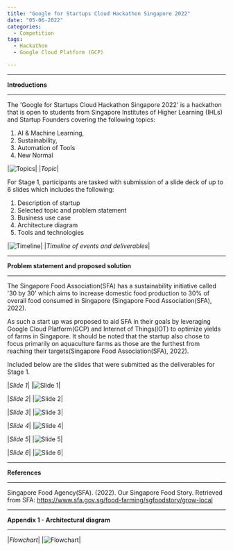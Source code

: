 ```yaml
---
title: "Google for Startups Cloud Hackathon Singapore 2022"
date: "05-06-2022"
categories:
  - Competition
tags:
  - Hackathon
  - Google Cloud Platform (GCP)

---
```


***

<strong>Introductions</strong>

***

The 'Google for Startups Cloud Hackathon Singapore 2022' is a hackathon that is open to students from Singapore Institutes of Higher Learning (IHLs) and Startup Founders covering the following topics:

1. AI & Machine Learning,
2. Sustainability,
3. Automation of Tools 
4. New Normal

|![Topics](/assets/images/Hackathon-GoogleCloudHackathon-2022/Topics.png)|
|<em>Topic</em>|

For Stage 1, participants are tasked with submission of a slide deck of up to 6 slides which includes the following:

1. Description of startup
2. Selected topic and problem statement
3. Business use case
4. Architecture diagram
5. Tools and technologies


|![Timeline](/assets/images/Hackathon-GoogleCloudHackathon-2022/Timeline.png)|
|<em>Timeline of events and deliverables</em>|

***

<strong>Problem statement and proposed solution</strong>

***
The Singapore Food Association(SFA) has a sustainability initiative called '30 by 30' which aims to increase domestic food production to 30% of overall food consumed in Singapore (Singapore Food Association(SFA), 2022).

As such a start up was proposed to aid SFA in their goals by leveraging Google Cloud Platform(GCP) and Internet of Things(IOT) to optimize yields of farms in Singapore. It should be noted that the startup also chose to focus primarily on aquaculture farms as those are the furthest from reaching their targets(Singapore Food Association(SFA), 2022).

Included below are the slides that were submitted as the deliverables for Stage 1.

|<em>Slide 1</em>|
|![Slide 1](/assets/images/Hackathon-GoogleCloudHackathon-2022/Slide1.png)|

|<em>Slide 2</em>|
|![Slide 2](/assets/images/Hackathon-GoogleCloudHackathon-2022/Slide2.png)|

|<em>Slide 3</em>|
|![Slide 3](/assets/images/Hackathon-GoogleCloudHackathon-2022/Slide3.png)|

|<em>Slide 4</em>|
|![Slide 4](/assets/images/Hackathon-GoogleCloudHackathon-2022/Slide4.png)|

|<em>Slide 5</em>|
|![Slide 5](/assets/images/Hackathon-GoogleCloudHackathon-2022/Slide5.png)|

|<em>Slide 6</em>|
|![Slide 6](/assets/images/Hackathon-GoogleCloudHackathon-2022/Slide6.png)|
***

<strong>References   </strong>

***
Singapore Food Agency(SFA). (2022). Our Singapore Food Story. Retrieved from SFA: https://www.sfa.gov.sg/food-farming/sgfoodstory/grow-local

***

<strong>Appendix 1 - Architectural diagram</strong>

***

|<em>Flowchart</em>|
|![Flowchart](/assets/images/Hackathon-GoogleCloudHackathon-2022/flowchart.png)|